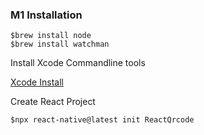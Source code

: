 ### M1 Installation
```
$brew install node
$brew install watchman
```
Install Xcode Commandline tools

[Xcode Install](https://github.com/pollyolly/FLUTTER-NOTES/wiki/Day2:-IOS-Platform-Setup)

Create React Project
```
$npx react-native@latest init ReactQrcode
```
